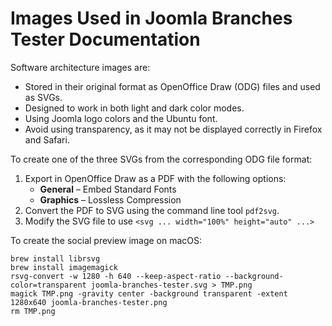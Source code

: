 # Images Used in Joomla Branches Tester Documentation

Software architecture images are:
* Stored in their original format as OpenOffice Draw (ODG) files and used as SVGs.
* Designed to work in both light and dark color modes.
* Using Joomla logo colors and the Ubuntu font.
* Avoid using transparency, as it may not be displayed correctly in Firefox and Safari.

To create one of the three SVGs from the corresponding ODG file format:
1. Export in OpenOffice Draw as a PDF with the following options:
   * **General** – Embed Standard Fonts
   * **Graphics** – Lossless Compression
2. Convert the PDF to SVG using the command line tool `pdf2svg`.
3. Modify the SVG file to use `<svg ... width="100%" height="auto" ...>`

To create the social preview image on macOS:
```
brew install librsvg
brew install imagemagick
rsvg-convert -w 1280 -h 640 --keep-aspect-ratio --background-color=transparent joomla-branches-tester.svg > TMP.png
magick TMP.png -gravity center -background transparent -extent 1280x640 joomla-branches-tester.png
rm TMP.png
```
